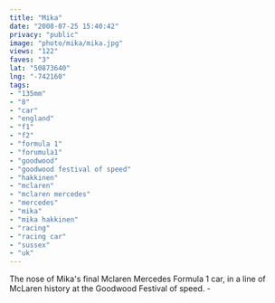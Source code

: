 ```yaml
---
title: "Mika"
date: "2008-07-25 15:40:42"
privacy: "public"
image: "photo/mika/mika.jpg"
views: "122"
faves: "3"
lat: "50873640"
lng: "-742160"
tags:
- "135mm"
- "8"
- "car"
- "england"
- "f1"
- "f2"
- "formula 1"
- "forumula1"
- "goodwood"
- "goodwood festival of speed"
- "hakkinen"
- "mclaren"
- "mclaren mercedes"
- "mercedes"
- "mika"
- "mika hakkinen"
- "racing"
- "racing car"
- "sussex"
- "uk"
---
```

The nose of Mika's final Mclaren Mercedes Formula 1 car, in a line of McLaren history at the Goodwood Festival of speed. - <a href="/photos/2008/07/25/mika"></a>
